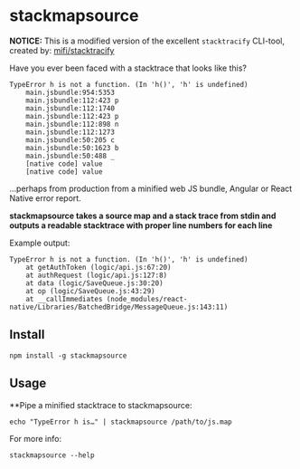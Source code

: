 # stackmapsource

**NOTICE:** This is a modified version of the excellent `stacktracify` CLI-tool, created by: [mifi/stacktracify](https://github.com/mifi/stacktracify)

Have you ever been faced with a stacktrace that looks like this?

```
TypeError h is not a function. (In 'h()', 'h' is undefined) 
    main.jsbundle:954:5353 
    main.jsbundle:112:423 p
    main.jsbundle:112:1740 
    main.jsbundle:112:423 p
    main.jsbundle:112:898 n
    main.jsbundle:112:1273 
    main.jsbundle:50:205 c
    main.jsbundle:50:1623 b
    main.jsbundle:50:488 _
    [native code] value
    [native code] value
```

...perhaps from production from a minified web JS bundle, Angular or React Native error report.

**stackmapsource takes a source map and a stack trace from stdin and outputs a readable stacktrace with proper line numbers for each line**

Example output:
```
TypeError h is not a function. (In 'h()', 'h' is undefined) 
    at getAuthToken (logic/api.js:67:20)
    at authRequest (logic/api.js:127:8)
    at data (logic/SaveQueue.js:30:20)
    at op (logic/SaveQueue.js:43:29)
    at __callImmediates (node_modules/react-native/Libraries/BatchedBridge/MessageQueue.js:143:11)
```

## Install

```
npm install -g stackmapsource
```

## Usage

**Pipe a minified stacktrace to stackmapsource:

```
echo "TypeError h is…" | stackmapsource /path/to/js.map
```

For more info:
```
stackmapsource --help
```